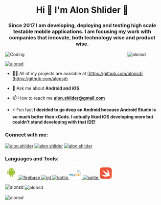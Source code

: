 <h1 align="center">Hi 👋 I'm Alon Shlider 📱 </h1>
<h3 align="center">Since 2017 I am developing, deploying and testing high scale testable mobile applications. I am focusing my work with companies that innovate, both technology wise and product wise. </h3>
<img align="left" alt="Coding" width="400" src="https://cdn.dribbble.com/users/2475489/screenshots/10958341/media/1a42f156117294570ccd94f0b79a7395.gif">


<p align="left"> <img src="https://komarev.com/ghpvc/?username=alonsd&label=Profile%20views&color=0e75b6&style=flat" alt="alonsd" /> </p>

<p align="left"> <a href="https://github.com/ryo-ma/github-profile-trophy"><img src="https://github-profile-trophy.vercel.app/?username=alonsd" alt="alonsd" /></a> </p>


- 👨‍💻 All of my projects are available at [https://github.com/alonsd](https://github.com/alonsd)

- 💬 Ask me about **Android and iOS**

- 📫 How to reach me **alon.shlider@gmail.com**

- ⚡ Fun fact **I decided to go deep on Android because Android Studio is so much better then xCode. I actually liked iOS developing more but couldn't stand developing with that IDE!**

<h3 align="left">Connect with me:</h3>
<p align="left">
<a href="https://linkedin.com/in/alon.shlider" target="blank"><img align="center" src="https://raw.githubusercontent.com/rahuldkjain/github-profile-readme-generator/master/src/images/icons/Social/linked-in-alt.svg" alt="alon.shlider" height="30" width="40" /></a>
<a href="https://stackoverflow.com/users/alon shlider" target="blank"><img align="center" src="https://raw.githubusercontent.com/rahuldkjain/github-profile-readme-generator/master/src/images/icons/Social/stack-overflow.svg" alt="alon shlider" height="30" width="40" /></a>
<a href="https://fb.com/alon shlider" target="blank"><img align="center" src="https://raw.githubusercontent.com/rahuldkjain/github-profile-readme-generator/master/src/images/icons/Social/facebook.svg" alt="alon shlider" height="30" width="40" /></a>
</p>

<h3 align="left">Languages and Tools:</h3>
<p align="left"> <a href="https://developer.android.com" target="_blank" rel="noreferrer"> <img src="https://raw.githubusercontent.com/devicons/devicon/master/icons/android/android-original-wordmark.svg" alt="android" width="40" height="40"/> </a> <a href="https://firebase.google.com/" target="_blank" rel="noreferrer"> <img src="https://www.vectorlogo.zone/logos/firebase/firebase-icon.svg" alt="firebase" width="40" height="40"/> </a> <a href="https://git-scm.com/" target="_blank" rel="noreferrer"> <img src="https://www.vectorlogo.zone/logos/git-scm/git-scm-icon.svg" alt="git" width="40" height="40"/> </a> <a href="https://kotlinlang.org" target="_blank" rel="noreferrer"> <img src="https://www.vectorlogo.zone/logos/kotlinlang/kotlinlang-icon.svg" alt="kotlin" width="40" height="40"/> </a> <a href="https://www.mysql.com/" target="_blank" rel="noreferrer"> <img src="https://raw.githubusercontent.com/devicons/devicon/master/icons/mysql/mysql-original-wordmark.svg" alt="mysql" width="40" height="40"/> </a> <a href="https://www.sqlite.org/" target="_blank" rel="noreferrer"> <img src="https://www.vectorlogo.zone/logos/sqlite/sqlite-icon.svg" alt="sqlite" width="40" height="40"/> </a> <a href="https://developer.apple.com/swift/" target="_blank" rel="noreferrer"> <img src="https://raw.githubusercontent.com/devicons/devicon/master/icons/swift/swift-original.svg" alt="swift" width="40" height="40"/> </a> </p>

<p><img align="left" src="https://github-readme-stats.vercel.app/api/top-langs?username=alonsd&show_icons=true&locale=en&layout=compact" alt="alonsd" /></p>

<p>&nbsp;<img align="center" src="https://github-readme-stats.vercel.app/api?username=alonsd&show_icons=true&locale=en" alt="alonsd" /></p>

<p><img align="center" src="https://github-readme-streak-stats.herokuapp.com/?user=alonsd&" alt="alonsd" /></p>
